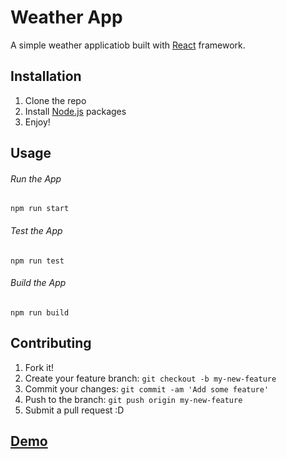 # Weather App

A simple weather applicatiob built with [React](https://reactjs.org/) framework.

## Installation

1. Clone the repo
2. Install [Node.js](https://nodejs.org) packages
3. Enjoy!

## Usage

###### Run the App

```node
npm run start
```

###### Test the App

```node
npm run test
```

###### Build the App

```node
npm run build
```

## Contributing

1. Fork it!
2. Create your feature branch: `git checkout -b my-new-feature`
3. Commit your changes: `git commit -am 'Add some feature'`
4. Push to the branch: `git push origin my-new-feature`
5. Submit a pull request :D

## [Demo](http://weather-app-abc.netlify.app/)
